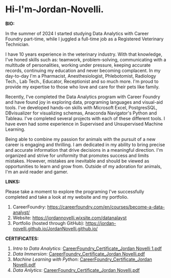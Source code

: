 # Hi-I'm-Jordan-Novelli.

**BIO:**

In the summer of 2024 I started studying Data Analytics with Career Foundry part-time, while I juggled a full-time job as a Registered Veterinary Technician.

I have 10 years experience in the veterinary industry. With that knowledge, I've honed skills such as: teamwork, problem-solving, communicating with a multitude of personalities, working under pressure, keeping accurate records, continuing my education and never becoming complacent. In my day-to-day I'm a Pharmacist, Anesthesiologist, Phlebotomist, Radiology Tech., Lab Tech., Educator, Receptionist and so much more. I'm proud to provide my expertise to those who love and care for their pets like family.

Recently, I've completed the Data Analytics program with Career Foundry and have found joy in exploring data, programing languages and visual-aid tools. I've developed hands-on skills with Microsoft Excel, PostgresSQL, DBvisualizer for visualizing schemas, Anaconda Navigator's Python and Tableau. I've completed several projects with each of these different tools. I have even had some experience in Supervised and Unsupervised Machine Learning.

Being able to combine my passion for animals with the pursuit of a new career is engaging and thrilling. I am dedicated in my ability to bring precise and accurate information that drive decisions in a meaningful direction. I'm organized and strive for uniformity that promotes success and limits mistakes. However, mistakes are inevitable and should be viewed as opportunities to learn and grow from. Outside of my adoration for animals, I'm an avid reader and gamer.

**LINKS:**

  Please take a moment to explore the programing I've successfully completed and take a look at my website and my portfolio.
1. CareerFoundry: https://careerfoundry.com/en/courses/become-a-data-analyst/
2. Website: https://jordannovelli.wixsite.com/datanalayst
3. Portfolio (hosted through GitHub): https://jordan-novelli.github.io/JordanNovelli.github.io/

**CERTIFICATES:**
1. _Intro to Data Analytics_: [CareerFoundry_Certificate_Jordan Novelli 1.pdf](https://github.com/user-attachments/files/22162558/CareerFoundry_Certificate_Jordan.Novelli.1.pdf)
2. _Data Immersion_: [CareerFoundry_Certificate_Jordan Novelli.pdf](https://github.com/user-attachments/files/22162562/CareerFoundry_Certificate_Jordan.Novelli.pdf)
3. _Machine Learning with Python_: [CareerFoundry_Certificate_Jordan Novelli.pdf](https://github.com/user-attachments/files/22162572/CareerFoundry_Certificate_Jordan.Novelli.pdf)
4. _Data Anlytics_: [CareerFoundry_Certificate_Jordan Novelli.pdf](https://github.com/user-attachments/files/22162587/CareerFoundry_Certificate_Jordan.Novelli.pdf)
